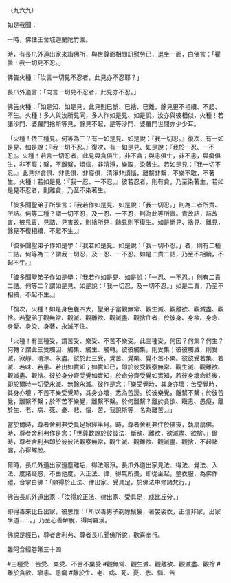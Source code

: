 （九六九）

如是我聞：

一時，佛住王舍城迦蘭陀竹園。

時，有長爪外道出家來詣佛所，與世尊面相問訊慰勞已，退坐一面，白佛言：「瞿曇！我一切見不忍。」

佛告火種：「汝言一切見不忍者，此見亦不忍耶？」

長爪外道言：「向言一切見不忍者，此見亦不忍。」

佛告火種：「如是知、如是見，此見則已斷、已捨、已離，餘見更不相續、不起、不生。火種！多人與汝所見同，多人作如是見、如是說，汝亦與彼相似，火種！若諸沙門、婆羅門捨斯等見，餘見不起，是等沙門、婆羅門世間亦少少耳。

「火種！依三種見。何等為三？有一如是見、如是說：『我一切忍。』復次，有一如是見、如是說：『我一切不忍。』復次，有一如是見、如是說：『我於一忍、一不忍』。火種！若言一切忍者，此見與貪俱生，非不貪；與恚俱生，非不恚，與癡俱生，非不癡；繫，不離繫，煩惱，非清淨，樂取，染著生。若如是見：『我一切不忍。』此見非貪俱、非恚俱、非癡俱，清淨非煩惱，離繫非繫，不樂不取，不著生。火種！若如是見：『我一忍、一不忍。』彼若忍者，則有貪，乃至染著生，若如是見不忍者，則離貪，乃至不染著生。

「彼多聞聖弟子所學言：『我若作如是見、如是說：「我一切忍。」則為二者所責、所詰。何等二種？謂一切不忍，及一忍、一不忍，則為此等所責。責故詰，詰故害，彼見責、見詰、見害故，則捨所見，餘見則不復生。如是斷見、捨見、離見，餘見不復相續，不起不生。』

「彼多聞聖弟子作如是學：『我若如是見、如是說：「我一切不忍。」者，則有二種二詰。何等為二？謂我一切忍，及一忍、一不忍。如是二責二詰，乃至不相續，不起不生。』

「彼多聞聖弟子作如是學：『我若作如是見、如是說：「一忍、一不忍。」則有二責二詰。何等二？謂如是見、如是說：「我一切忍，及一切不忍。」如是二責，乃至不相續，不起不生。』

「復次，火種！如是身色麁四大，聖弟子當觀無常、觀生滅、觀離欲、觀滅盡、觀捨。若聖弟子觀無常、觀滅、觀離欲、觀滅盡、觀捨住者，於彼身、身欲、身念、身愛、身染、身著，永滅不住。

「火種！有三種受，謂苦受、樂受、不苦不樂受。此三種受，何因？何集？何生？何轉？謂此三受觸因、觸集、觸生、觸轉。彼彼觸集，則受集；彼彼觸滅，則受滅，寂靜、清涼、永盡。彼於此三受，覺苦、覺樂、覺不苦不樂。彼彼受若集、若滅、若味、若患、若出如實知；如實知已，即於彼受觀察無常、觀生滅、觀離欲、觀滅盡、觀捨。彼於身分齊受覺如實知，於命分齊受覺如實知，若彼身壞命終後，即於爾時一切受永滅、無餘永滅。彼作是念：『樂受覺時，其身亦壞；苦受覺時，其身亦壞；不苦不樂受覺時，其身亦壞，悉為苦邊。於彼樂覺，離繫不繫；於彼苦覺，離繫不繫；於不苦不樂覺，離繫不繫。於何離繫？離於貪欲、瞋恚、愚癡，離於生、老、病、死、憂、悲、惱、苦，我說斯等，名為離苦。』」

當於爾時，尊者舍利弗受具足始經半月。時，尊者舍利弗住於佛後，執扇扇佛。時，尊者舍利弗作是念：「世尊歎說於彼彼法，斷欲、離欲，欲滅盡、欲捨。」爾時，尊者舍利弗即於彼彼法觀察無常，觀生滅、觀離欲、觀滅盡、觀捨，不起諸漏，心得解脫。

爾時，長爪外道出家遠塵離垢，得法眼淨。長爪外道出家見法、得法、覺法、入法、度諸疑惑，不由他度，入正法、律，得無所畏，即從坐起，整衣服，為佛作禮，合掌白佛：「願得於正法、律出家、受具足，於佛法中修諸梵行。」

佛告長爪外道出家：「汝得於正法、律出家、受具足，成比丘分。」

即得善來比丘出家，彼思惟：「所以善男子剃除鬚髮，著袈裟衣，正信非家，出家學道……。」乃至心善解脫，得阿羅漢。

佛說是經已，尊者舍利弗、尊者長爪聞佛所說，歡喜奉行。

雜阿含經卷第三十四






#三種受：苦受、樂受、不苦不樂受
#觀無常、觀生滅、觀離欲、觀滅盡、觀捨
#離於貪欲、瞋恚、愚癡
#離於生、老、病、死、憂、悲、惱、苦
